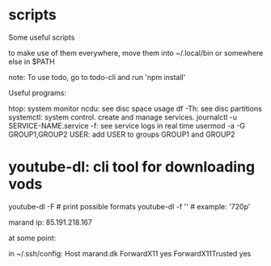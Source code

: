 # scripts
Some useful scripts

to make use of them everywhere, move them into ~/.local/bin or somewhere else in $PATH

note: To use todo, go to todo-cli and run 'npm install'

Useful programs:

htop: system monitor
ncdu: see disc space usage
df -Th: see disc partitions
systemctl: system control. create and manage services.
journalctl -u SERVICE-NAME.service -f: see service logs in real time
usermod -a -G GROUP1,GROUP2 USER: add USER to groups GROUP1 and GROUP2

# youtube-dl: cli tool for downloading vods
youtube-dl -F <url> # print possible formats
youtube-dl -f '<format>' <url> # example: '720p'

marand ip: 85.191.218.167

at some point: 

in ~/.ssh/config:
Host marand.dk
    ForwardX11 yes
    ForwardX11Trusted yes
